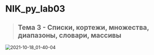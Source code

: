 # NIK_py_lab03

>## Тема 3 - Списки, кортежи, множества, диапазоны, словари, массивы


![2021-10-18_01-40-04](https://user-images.githubusercontent.com/70933738/137642486-05f0ae7c-02d2-4eec-baa6-fc190358336f.png)
